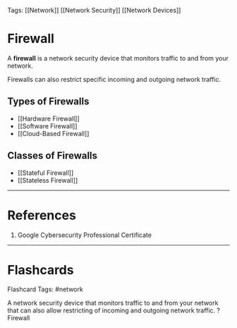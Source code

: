 Tags: [[Network]] [[Network Security]] [[Network Devices]]
# Firewall

A **firewall** is a network security device that monitors traffic to and from your network.

Firewalls can also restrict specific incoming and outgoing network traffic.

## Types of Firewalls

- [[Hardware Firewall]]
- [[Software Firewall]]
- [[Cloud-Based Firewall]]

## Classes of Firewalls
- [[Stateful Firewall]]
- [[Stateless Firewall]]

---
# References

1. Google Cybersecurity Professional Certificate

---
# Flashcards

Flashcard Tags: #network 

A network security device that monitors traffic to and from your network that can also allow restricting of incoming and outgoing network traffic.
?
Firewall
<!--SR:!2024-05-04,4,270-->